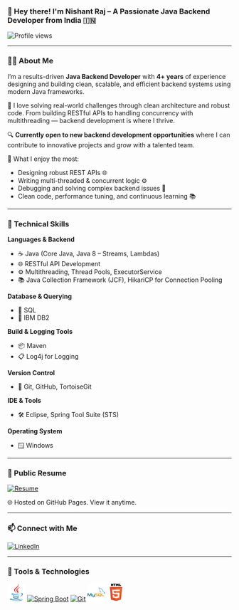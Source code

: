 <h3 align="left">👋 Hey there! I'm Nishant Raj – A Passionate Java Backend Developer from India 🇮🇳</h3>

<p align="left">
  <img src="https://komarev.com/ghpvc/?username=nishantunderstand&label=Profile%20views&color=0e75b6&style=flat" alt="Profile views" />
</p>

---

### 🧑‍💻 About Me

I’m a results-driven **Java Backend Developer** with **4+ years** of experience designing and building clean, scalable, and efficient backend systems using modern Java frameworks.

🚀 I love solving real-world challenges through clean architecture and robust code. From building RESTful APIs to handling concurrency with multithreading — backend development is where I thrive.

🔍 **Currently open to new backend development opportunities** where I can contribute to innovative projects and grow with a talented team.

💬 What I enjoy the most:
- Designing robust REST APIs 🌐  
- Writing multi-threaded & concurrent logic ⚙️  
- Debugging and solving complex backend issues 🐛  
- Clean code, performance tuning, and continuous learning 📚

---

### 🔧 Technical Skills

**Languages & Backend**  
- ☕ Java (Core Java, Java 8 – Streams, Lambdas)  
- 🌐 RESTful API Development  
- ⚙️ Multithreading, Thread Pools, ExecutorService  
- 📚 Java Collection Framework (JCF), HikariCP for Connection Pooling  

**Database & Querying**  
- 🧠 SQL  
- 💾 IBM DB2  

**Build & Logging Tools**  
- 📦 Maven  
- 📋 Log4j for Logging  

**Version Control**  
- 🔁 Git, GitHub, TortoiseGit  

**IDE & Tools**  
- 🛠️ Eclipse, Spring Tool Suite (STS)  

**Operating System**  
- 🪟 Windows  

---

### 📄 Public Resume

[![Resume](https://img.shields.io/badge/View%20My%20Resume-PDF-informational?style=flat&logo=adobeacrobatreader&logoColor=white&color=E60023)](https://nishantunderstand.github.io/nishantunderstand/)

🌐 Hosted on GitHub Pages. View it anytime.

---

### 📫 Connect with Me

<a href="https://linkedin.com/in/nishantunderstand" target="_blank">
  <img src="https://raw.githubusercontent.com/rahuldkjain/github-profile-readme-generator/master/src/images/icons/Social/linked-in-alt.svg" alt="LinkedIn" width="30" height="30"/>
</a>

---

### 🧰 Tools & Technologies

<p align="left">
  <a href="https://www.java.com" target="_blank"><img src="https://raw.githubusercontent.com/devicons/devicon/master/icons/java/java-original.svg" alt="Java" width="40" height="40"/></a>
  <a href="https://spring.io/" target="_blank"><img src="https://www.vectorlogo.zone/logos/springio/springio-icon.svg" alt="Spring Boot" width="40" height="40"/></a>
  <a href="https://git-scm.com/" target="_blank"><img src="https://www.vectorlogo.zone/logos/git-scm/git-scm-icon.svg" alt="Git" width="40" height="40"/></a>
  <a href="https://www.mysql.com/" target="_blank"><img src="https://raw.githubusercontent.com/devicons/devicon/master/icons/mysql/mysql-original-wordmark.svg" alt="MySQL" width="40" height="40"/></a>
  <a href="https://www.w3.org/html/" target="_blank"><img src="https://raw.githubusercontent.com/devicons/devicon/master/icons/html5/html5-original-wordmark.svg" alt="HTML5" width="40" height="40"/></a>
</p>
